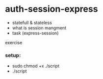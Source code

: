 # auth-session-express
 - statefull & stateless
 - what is session mangment
 - task (express-session)

exercise
### setup:
- sudo chmod +x ./script
- ./script